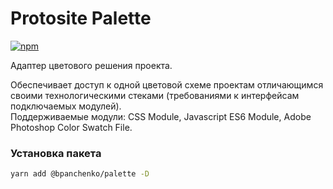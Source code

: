 # Protosite Palette

[![npm](https://img.shields.io/npm/v/@bpanchenko/palette.svg)](https://www.npmjs.com/package/@bpanchenko/palette)

Адаптер цветового решения проекта.

Обеспечивает доступ к одной цветовой схеме проектам отличающимся своими
технологическими стеками (требованиями к интерфейсам подключаемых модулей).<br>
Поддерживаемые модули: CSS Module, Javascript ES6 Module, Adobe Photoshop Color
Swatch File.

### Установка пакета

```bash
yarn add @bpanchenko/palette -D
```
